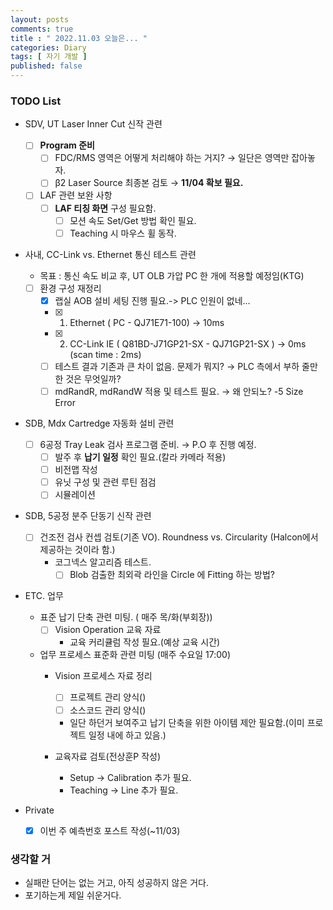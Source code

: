 ```yaml
---
layout: posts
comments: true
title : " 2022.11.03 오늘은... "
categories: Diary
tags: [ 자기 개발 ]
published: false
---
```


### TODO List
- SDV, UT Laser Inner Cut 신작 관련
   - [ ] **Program 준비**
      - [ ] FDC/RMS 영역은 어떻게 처리해야 하는 거지? → 일단은 영역만 잡아놓자.
      - [ ] β2 Laser Source 최종본 검토 → **11/04 확보 필요.**
   - [ ] LAF 관련 보완 사항
      - [ ] **LAF 티칭 화면** 구성 필요함.
         - [ ] 모션 속도 Set/Get 방법 확인 필요.
         - [ ] Teaching 시 마우스 휠 동작.

- 사내, CC-Link vs. Ethernet 통신 테스트 관련
   - 목표 : 통신 속도 비교 후, UT OLB 가압 PC 한 개에 적용할 예정임(KTG)
   - [ ] 환경 구성 재정리
      - [x] 랩실 AOB 설비 세팅 진행 필요.-> PLC 인원이 없네...
      - [x] 1. Ethernet ( PC - QJ71E71-100) → 10ms
      - [x] 2. CC-Link IE ( Q81BD-J71GP21-SX - QJ71GP21-SX ) → 0ms (scan time : 2ms)
      - [ ] 테스트 결과 기존과 큰 차이 없음. 문제가 뭐지? → PLC 측에서 부하 줄만한 것은 무엇일까?
      - [ ] mdRandR, mdRandW 적용 및 테스트 필요. → 왜 안되노? -5 Size Error

- SDB, Mdx Cartredge 자동화 설비 관련
   - [ ] 6공정 Tray Leak 검사 프로그램 준비. → P.O 후 진행 예정.
      - [ ] 발주 후 **납기 일정** 확인 필요.(칼라 카메라 적용)
      - [ ] 비전맵 작성
      - [ ] 유닛 구성 및 관련 루틴 점검
      - [ ] 시뮬레이션

- SDB, 5공정 분주 단동기 신작 관련
   - [ ] 건조전 검사 컨셉 검토(기존 VO). Roundness vs. Circularity (Halcon에서 제공하는 것이라 함.)
      - 코그넥스 알고리즘 테스트. 
         - [ ] Blob 검출한 최외곽 라인을 Circle 에 Fitting 하는 방법?

- ETC. 업무
   - 표준 납기 단축 관련 미팅. ( 매주 목/화(부회장))
      - [ ] Vision Operation 교육 자료
         - 교육 커리큘럼 작성 필요.(예상 교육 시간)
   
   - 업무 프로세스 표준화 관련 미팅 (매주 수요일 17:00)
      - Vision 프로세스 자료 정리
         - [ ] 프로젝트 관리 양식()
         - [ ] 소스코드 관리 양식()
         - 일단 하던거 보여주고 납기 단축을 위한 아이템 제안 필요함.(이미 프로젝트 일정 내에 하고 있음.)

      - 교육자료 검토(전상훈P 작성)
         - Setup -> Calibration 추가 필요.
         - Teaching -> Line 추가 필요.

- Private
   - [x] 이번 주 예측번호 포스트 작성(~11/03)

### 생각할 거

- 실패란 단어는 없는 거고, 아직 성공하지 않은 거다. 
- 포기하는게 제일 쉬운거다.
